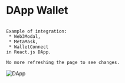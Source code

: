 # DApp Wallet
```

Example of integration:
 * Web3Modal,
 * MetaMask,
 * WalletConnect
in React.js DApp.

No more refreshing the page to see changes.

```
![DApp](https://i.gyazo.com/5f0880dc24b83888e07b0da310a200af.png)
